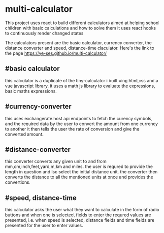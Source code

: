 # multi-calculator
This project uses react to build different calculators aimed at helping school children with basic calculations and how to solve them
it uses react hooks to continuously render changed states

The calculators present are the basic calculator, currency converter, the distance converter and speed, distance-time claculator.
Here's the link to the page https://ye-ses.github.io/multi-calculator/

#basic calculator
-
this calculator is a duplicate of the tiny-calculator i built uing html,css and a vue javascript library.
it uses a math js library to evaluate the expressions, basic maths expressions.

#currency-converter
-
this uses exchangerate.host api endpoints to fetch the curency symbols,
and the required data by the user to convert the amount from one currency to another
it then tells the user the rate of conversion and give the converted amount.

#distance-converter
-
this converter converts any given unit to and from mm,cm,inch,feet,yard,m,km and  miles.
the user is requred to provide the length in question and lso select the initial distance unit.
the converter then converts the distance to all the mentioned units at once and provides the convertions.

#speed, distance-time
-
this calculator asks the user what they want to calculate in the form of radio buttons and when one is selected,
fields to enter the requred values are presented, i.e. when speed is selected,
distance fields and time fields are presented for the user to enter values.

